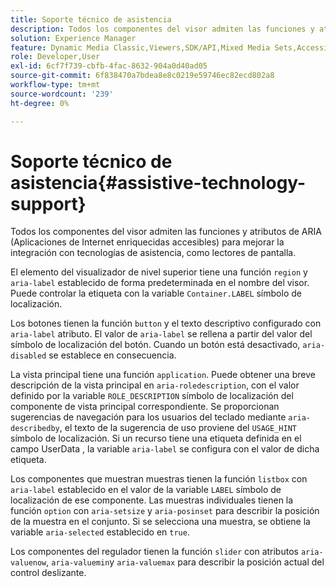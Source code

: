 ```yaml
---
title: Soporte técnico de asistencia
description: Todos los componentes del visor admiten las funciones y atributos de ARIA (Aplicaciones de Internet enriquecidas accesibles) para mejorar la integración con tecnologías de asistencia, como lectores de pantalla.
solution: Experience Manager
feature: Dynamic Media Classic,Viewers,SDK/API,Mixed Media Sets,Accessibility
role: Developer,User
exl-id: 6cf7f739-cbfb-4fac-8632-904a0d40ad05
source-git-commit: 6f838470a7bdea8e8c0219e59746ec82ecd802a8
workflow-type: tm+mt
source-wordcount: '239'
ht-degree: 0%

---
```


# Soporte técnico de asistencia{#assistive-technology-support}

Todos los componentes del visor admiten las funciones y atributos de ARIA (Aplicaciones de Internet enriquecidas accesibles) para mejorar la integración con tecnologías de asistencia, como lectores de pantalla.

El elemento del visualizador de nivel superior tiene una función `region` y `aria-label` establecido de forma predeterminada en el nombre del visor. Puede controlar la etiqueta con la variable `Container.LABEL` símbolo de localización.

Los botones tienen la función `button` y el texto descriptivo configurado con `aria-label` atributo. El valor de `aria-label` se rellena a partir del valor del símbolo de localización del botón. Cuando un botón está desactivado, `aria-disabled` se establece en consecuencia.

La vista principal tiene una función `application`. Puede obtener una breve descripción de la vista principal en `aria-roledescription`, con el valor definido por la variable `ROLE_DESCRIPTION` símbolo de localización del componente de vista principal correspondiente. Se proporcionan sugerencias de navegación para los usuarios del teclado mediante `aria-describedby`, el texto de la sugerencia de uso proviene del `USAGE_HINT` símbolo de localización. Si un recurso tiene una etiqueta definida en el campo UserData , la variable `aria-label` se configura con el valor de dicha etiqueta.

Los componentes que muestran muestras tienen la función `listbox` con `aria-label` establecido en el valor de la variable `LABEL` símbolo de localización de ese componente. Las muestras individuales tienen la función `option` con `aria-setsize` y `aria-posinset` para describir la posición de la muestra en el conjunto. Si se selecciona una muestra, se obtiene la variable `aria-selected` establecido en `true`.

Los componentes del regulador tienen la función `slider` con atributos `aria-valuenow`, `aria-valuemin`y `aria-valuemax` para describir la posición actual del control deslizante.
